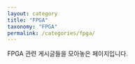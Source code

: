 ```yaml
---
layout: category
title: "FPGA"
taxonomy: "FPGA"
permalink: /categories/fpga/
---
```


FPGA 관련 게시글들을 모아놓은 페이지입니다.
